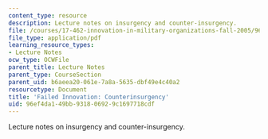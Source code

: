 ```yaml
---
content_type: resource
description: Lecture notes on insurgency and counter-insurgency.
file: /courses/17-462-innovation-in-military-organizations-fall-2005/96ef4da149bb931806929c1697718cdf_lec8.pdf
file_type: application/pdf
learning_resource_types:
- Lecture Notes
ocw_type: OCWFile
parent_title: Lecture Notes
parent_type: CourseSection
parent_uid: b6aeea20-061e-7a8a-5635-dbf49e4c40a2
resourcetype: Document
title: 'Failed Innovation: Counterinsurgency'
uid: 96ef4da1-49bb-9318-0692-9c1697718cdf
---
```

Lecture notes on insurgency and counter-insurgency.

